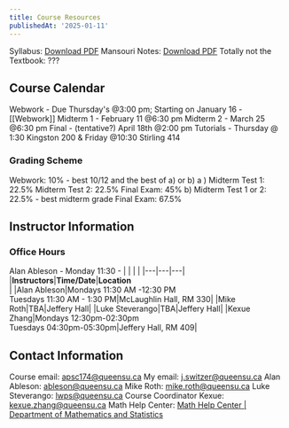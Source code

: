 ```yaml
---
title: Course Resources
publishedAt: '2025-01-11'
---
```


Syllabus: [Download PDF](https://onq.queensu.ca/content/enforced/992465-APSC174W25/APSC174-Syllabus-W21.pdf)
Mansouri Notes: [Download PDF](/resources/MansouriNotes.pdf)
Totally not the Textbook: ???

## Course Calendar
Webwork - Due Thursday's @3:00 pm; Starting on January 16 - [[Webwork]]
Midterm 1 - February 11 @6:30 pm
Midterm 2 - March 25 @6:30 pm
Final - (tentative?) April 18th @2:00 pm
Tutorials - Thursday @ 1:30 Kingston 200 & Friday @10:30 Stirling 414

### Grading Scheme
Webwork: 10% - best 10/12
and the best of a) or b)
a ) Midterm Test 1: 22.5%
Midterm Test 2: 22.5%
Final Exam: 45%
b) Midterm Test 1 or 2: 22.5% - best midterm grade
Final Exam: 67.5%
## Instructor Information

### Office Hours

Alan Ableson - Monday 11:30 -
|   |   |   |
|---|---|---|
|**Instructors**|**Time/Date**|**Location  <br>**|
|Alan Ableson|Mondays 11:30 AM -12:30 PM  <br>Tuesdays 11:30 AM - 1:30 PM|McLaughlin Hall, RM 330|
|Mike Roth|TBA|Jeffery Hall|
|Luke Steverango|TBA|Jeffery Hall|
|Kexue Zhang|Mondays 12:30pm-02:30pm  <br>Tuesdays 04:30pm-05:30pm|Jeffery Hall, RM 409|

## Contact Information
Course email: [apsc174@queensu.ca](mailto:apsc174@queensu.ca)
My email: [j.switzer@queensu.ca](mailto:j.switzer@queensu.ca)
Alan Ableson: [ableson@queensu.ca](mailto:ableson@queensu.ca)
Mike Roth: [mike.roth@queensu.ca](mailto:mike.roth@queensu.ca)
Luke Steverango: [lwps@queensu.ca](mailto:lwps@queensu.ca)
Course Coordinator Kexue: [kexue.zhang@queensu.ca](mailto:kexue.zhang@queensu.ca)
Math Help Center: [Math Help Center | Department of Mathematics and Statistics](https://www.queensu.ca/mathstat/undergraduate/current-undergraduate/help)



